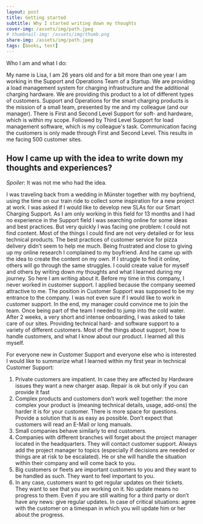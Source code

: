 ```yaml
---
layout: post
title: Getting started
subtitle: Why I started writing down my thoughts
cover-img: /assets/img/path.jpeg
# thumbnail-img: /assets/img/thumb.png
share-img: /assets/img/path.jpeg
tags: [books, test]
---
```


Who I am and what I do: 

My name is Lisa, I am 26 years old and for a bit more than one year I am working in the Support and Operations Team of a Startup. We are providing a load management system for charging infrastructure and the additional charging hardware. We are providing this product to a lot of different types of customers.
Support and Operations for the smart charging products is the mission of a small team, presented by me and my colleague (and our manager). There is First and Second Level Support for soft- and hardware, which is within my scope. Followed by Third Level Support for load management software, which is my colleague's task. Communication facing the customers is only made through First and Second Level.
This results in me facing 500 customer sites.

## How I came up with the idea to write down my thoughts and experiences? 

*Spoiler*: It was not me who had the idea. 

I was traveling back from a wedding in Münster together with my boyfriend, using the time on our train ride to collect some inspiration for a new project at work. I was asked if I would like to develop new SLAs for our Smart Charging Support. As I am only working in this field for 13 months and I had no experience in the Support field I was searching online for some ideas and best practices. But very quickly I was facing one problem: I could not find content. Most of the things I could find are not very detailed or for less technical products. The best practices of customer service for pizza delivery didn’t seem to help me much. Being frustrated and close to giving up my online research I complained to my boyfriend. And he came up with the idea to create the content on my own. If I struggle to find it online, others will go through the same struggles. I could create value for myself and others by writing down my thoughts and what I learned during my journey.
So here I am writing about it.
Before my time in this company, I never worked in customer support. I applied because the company seemed attractive to me. The position in Customer Support was supposed to be my entrance to the company. I was not even sure if I would like to work in customer support. In the end, my manager could convince me to join the team. Once being part of the team I needed to jump into the cold water. After 2 weeks, a very short and intense onboarding, I was asked to take care of our sites. Providing technical hard- and software support to a variety of different customers. Most of the things about support, how to handle customers, and what I know about our product. I learned all this myself.

For everyone new in Customer Support and everyone else who is interested I would like to summarize what I learned within my first year in technical Customer Support:

1. Private customers are impatient. In case they are affected by Hardware issues they want a new charger asap. Repair is ok but only if you can provide it fast
2. Complex products and customers don’t work well together: the more complex your product is (meaning technical details, usage, add-ons) the harder it is for your customer. There is more space for questions. Provide a solution that is as easy as possible. Don’t expect that customers will read an E-Mail or long manuals.
3. Small companies behave similarly to end customers.
4. Companies with different branches will forget about the project manager located in the headquarters. They will contact customer support. Always add the project manager to topics (especially if decisions are needed or things are at risk to be escalated). He or she will handle the situation within their company and will come back to you.
5. Big customers or fleets are important customers to you and they want to be handled as such. They want to feel important to you.
6. In any case, customers want to get regular updates on their tickets. They want to see that you are working on it. No update means no progress to them. Even if you are still waiting for a third party or don’t have any news: give regular updates. In case of critical situations: agree with the customer on a timespan in which you will update him or her about the progress.




